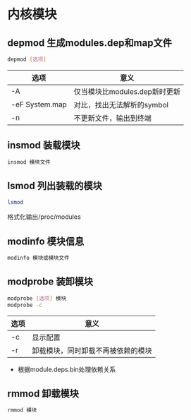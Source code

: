 # 内核模块
## depmod 生成modules.dep和map文件
```sh
depmod [选项]
```
选项|意义
-|-
-A|仅当模块比modules.dep新时更新
-eF System.map|对比，找出无法解析的symbol
-n|不更新文件，输出到终端
## insmod 装载模块
```sh
insmod 模块文件
```
## lsmod 列出装载的模块
```sh
lsmod
```
格式化输出/proc/modules
## modinfo 模块信息
```sh
modinfo 模块或模块文件
```
## modprobe 装卸模块
```sh
modprobe [选项] 模块
modprobe -c
```
选项|意义
-|-
-c|显示配置
-r|卸载模块，同时卸载不再被依赖的模块
* 根据module.deps.bin处理依赖关系
## rmmod 卸载模块
```sh
rmmod 模块
```
